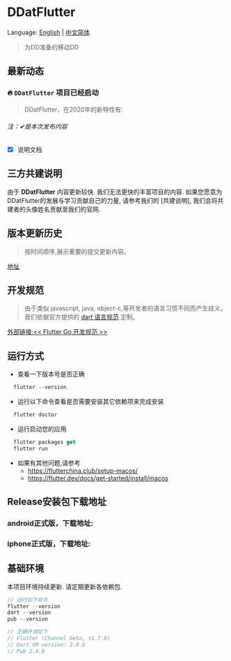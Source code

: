 ﻿# DDatFlutter
Language: [English](https://github.com/dd-center/DDatFlutter/blob/master/README-en.md) | [中文简体](https://github.com/dd-center/DDatFlutter/blob/master/README.md)

> 为DD准备的移动DD

## 最新动态
### 🔥 `DDatFlutter` 项目已经启动
> DDatFlutter，在2020年的新特性有:

<h6>注：✔是本次发布内容</h6>

- [x] 说明文档

## 三方共建说明
 
由于 **DDatFlutter** 内容更新较快. 我们无法更快的丰富项目的内容. 如果您愿意为DDatFlutter的发展与学习贡献自己的力量, 请参考我们的 [共建说明], 我们会将共建者的头像姓名贡献至我们的官网. 



## 版本更新历史
> 按时间顺序,展示重要的提交更新内容。

[地址](https://github.com/dd-center/DDatFlutter/commits/master)

## 开发规范
> 由于类似 javascript, java, object-c,等开发者的语言习惯不同而产生歧义，我们依据官方提供的 [dart 语言规范](https://www.dartlang.org) 定制。

[外部链接:<< Flutter Go 开发规范 >>](https://github.com/alibaba/flutter-go/blob/develop/DDatFlutter%20%E4%BB%A3%E7%A0%81%E5%BC%80%E5%8F%91%E8%A7%84%E8%8C%83.md)

## 运行方式

- 查看一下版本号是否正确
```dart
  flutter --version
```
- 运行以下命令查看是否需要安装其它依赖项来完成安装
```dart
  flutter doctor
```
- 运行启动您的应用
```dart
  flutter packages get 
  flutter run
```

- 如果有其他问题,请参考
  - https://flutterchina.club/setup-macos/
  - https://flutter.dev/docs/get-started/install/macos

## Release安装包下载地址

### android正式版，下载地址:


### iphone正式版，下载地址: 


## 基础环境
本项目环境持续更新. 请定期更新各依赖包.

```dart
// 运行如下命令
flutter --version
dart --version
pub --version

// 正确环境如下
// Flutter (Channel beta, v1.7.8)
// Dart VM version: 2.4.0
// Pub 2.4.0
```